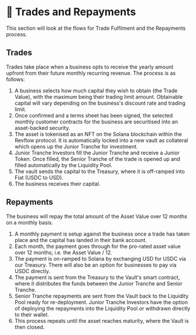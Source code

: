 # 💸 Trades and Repayments

This section will look at the flows for Trade Fulfilment and the Repayments process.

## Trades

Trades take place when a business opts to receive the yearly amount upfront from their future monthly recurring revenue. The process is as follows:&#x20;

1. A business selects how much capital they wish to obtain (the Trade Value), with the maximum being their trading limit amount. Obtainable capital will vary depending on the business's discount rate and trading limit.
2. Once confirmed and a terms sheet has been signed, the selected monthly customer contracts for the business are securitised into an asset-backed security.&#x20;
3. The asset is tokenised as an NFT on the Solana blockchain within the Revflow protocol. It is automatically locked into a new vault as collateral which opens up the Junior Tranche for investment.&#x20;
4. Junior Tranche Investors fill the Junior Tranche and receive a Junior Token. Once filled, the Senior Tranche of the trade is opened up and filled automatically by the Liquidity Pool.&#x20;
5. The vault sends the capital to the Treasury, where it is off-ramped into Fiat (USDC to USD).
6. The business receives their capital. &#x20;

## Repayments

The business will repay the total amount of the Asset Value over 12 months on a monthly basis.

1. A monthly payment is setup against the business once a trade has taken place and the capital has landed in their bank account.
2. Each month, the payment goes through for the pro-rated asset value over 12 months; i.e. the Asset Value / 12.&#x20;
3. The payment is on-ramped to Solana by exchanging USD for USDC via our Treasury. There will also be an option for businesses to pay via USDC directly.
4. The payment is sent from the Treasury to the Vault's smart contract, where it distributes the funds between the Junior Tranche and Senior Tranche.&#x20;
5. Senior Tranche repayments are sent from the Vault back to the Liquidity Pool ready for re-deployment. Junior Tranche Investors have the option of deploying the repayments into the Liquidity Pool _or_ withdrawn directly to their wallet.
6. This process repeats until the asset reaches maturity, where the Vault is then closed.&#x20;
